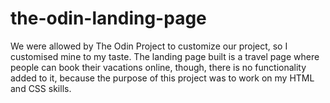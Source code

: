 # the-odin-landing-page
We were allowed by The Odin Project to customize our project, so I customised mine to my taste.
The landing page built is a travel page where people can book their vacations online, though,
there is no functionality added to it, because the purpose of this project was to work on my HTML and CSS skills.